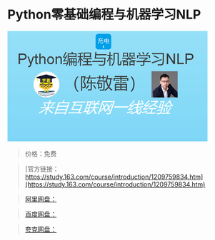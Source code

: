 # Python零基础编程与机器学习NLP

![img](../../../assets/study163/free/6d0f899aaee34e9490ee8f6c5e7c9d3c.png)

> 价格：免费

> [官方链接：https://study.163.com/course/introduction/1209759834.htm](https://study.163.com/course/introduction/1209759834.htm)

> [阿里网盘：]()

> [百度网盘：]()

> [夸克网盘：]()
